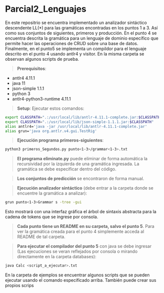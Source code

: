 # Parcial2_Lenguajes

En este repositrio se encuentra implementado un analizador sintáctico descendente LL(*) para las gramáticas encontradas en los puntos 1 a 3. Así como sus conjuntos de siguientes, primeros y producción. En el punto 4 se encuentra descrita la gramática para un lenguaje de dominio específico que permite hacer las operaciones de CRUD sobre una base de datos. Finalmente, en el punto5 se implementa un compildor para el lenguaje descrito en el punto 4 usando antlr4 y visitor. En la misma carpeta se observan algunos scripts de prueba.

>**Prerequisitos**:
* antlr4 4.11.1
* java 11
* json-simple 1.1.1
* python 3
* antlr4-python3-runtime 4.11.1

>**Setup**: Ejecutar estos comandos:
```bash
export CLASSPATH=".:/usr/local/lib/antlr-4.11.1-complete.jar:$CLASSPATH"
export CLASSPATH=".:/usr/local/lib/json-simple-1.1.1.jar:$CLASSPATH"
alias antlr4='java -jar /usr/local/lib/antlr-4.11.1-complete.jar'
alias grun='java org.antlr.v4.gui.TestRig'
```

>**Ejecución programa primeros-siguientes**:
```bash
python3 primeros_Segundos.py punto<1-3>/grammar<1-3>.txt
```

>**El programa eliminate.py** puede eliminar de forma automática la recursividad por la izquierda de una gramática ingresada. La gramática se debe especificar dentro del código.

>**Los conjuntos de predicción** se encontraron de forma manual.

>**Ejecución analizador sintáctico** (debe entrar a la carpeta donde se encuentre la gramática a analizar):
```bash
grun punto<1-3>Grammar s -tree -gui
```

Esto mostrará con una interfaz gráfica el árbol de sintaxis abstracta para la cadena de tokens que se ingrese por consola.

> **Cada punto tiene un README en su carpeta, salvo el punto 5**. Para ver la gramática creada para el punto 4 simplemente acceda al README de tal carpeta.

>**Para ejecutar el compilador del punto 5** con java se debe ingresar (Las ejecuciones se veran reflejados por consola o mirando directamente en la carpeta databases):
```bash
java Calc <script_a_ejecutar>.txt
```
En la carpeta de ejemplos se encuentrar algunos scripts que se pueden ejecutar usando el comando especificado arriba. También puede crear sus propios scrips
